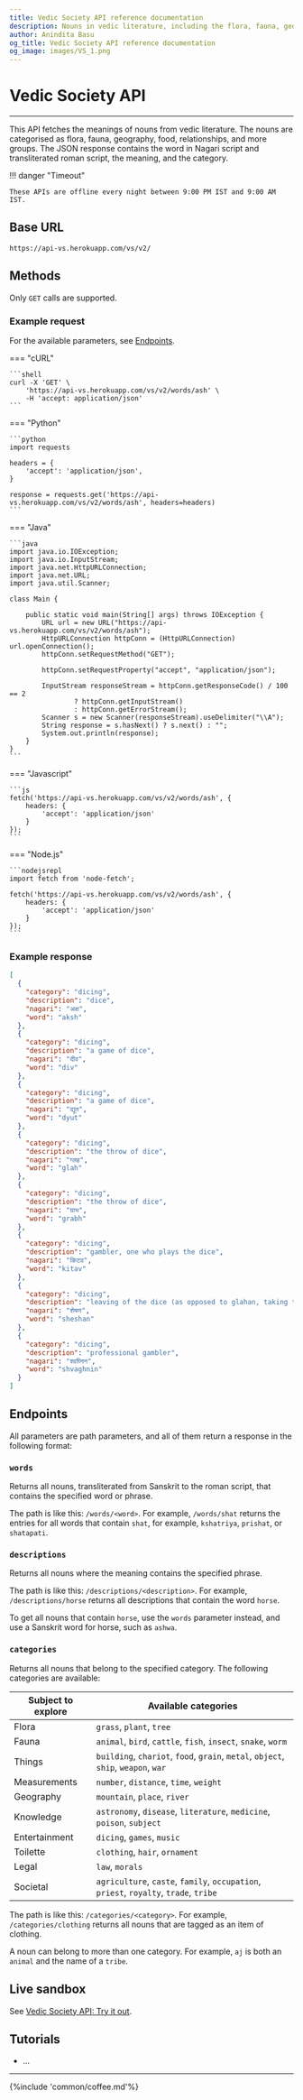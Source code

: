 ```yaml
---
title: Vedic Society API reference documentation
description: Nouns in vedic literature, including the flora, fauna, geography, food, relationships, and objects.
author: Anindita Basu
og_title: Vedic Society API reference documentation
og_image: images/VS_1.png
---
```


# Vedic Society API

<hr/>

This API fetches the meanings of nouns from vedic literature.  The nouns are categorised as flora, fauna, geography, food, relationships, and more groups. The JSON response contains the word in Nagari script and transliterated roman script, the meaning, and the category.

!!! danger "Timeout"

    These APIs are offline every night between 9:00 PM IST and 9:00 AM IST.

## Base URL

`https://api-vs.herokuapp.com/vs/v2/`

## Methods

Only `GET` calls are supported.

### Example request

For the available parameters, see [Endpoints](#endpoints).
<!--Examples generated through https://curlconverter.com/-->

=== "cURL"

    ```shell
	curl -X 'GET' \
  		'https://api-vs.herokuapp.com/vs/v2/words/ash' \
  		-H 'accept: application/json'
	```

=== "Python"

    ```python
	import requests

	headers = {
	    'accept': 'application/json',
	}

	response = requests.get('https://api-vs.herokuapp.com/vs/v2/words/ash', headers=headers)
	```

=== "Java"

    ```java
	import java.io.IOException;
	import java.io.InputStream;
	import java.net.HttpURLConnection;
	import java.net.URL;
	import java.util.Scanner;

	class Main {

		public static void main(String[] args) throws IOException {
			URL url = new URL("https://api-vs.herokuapp.com/vs/v2/words/ash");
			HttpURLConnection httpConn = (HttpURLConnection) url.openConnection();
			httpConn.setRequestMethod("GET");
	
			httpConn.setRequestProperty("accept", "application/json");
	
			InputStream responseStream = httpConn.getResponseCode() / 100 == 2
					? httpConn.getInputStream()
					: httpConn.getErrorStream();
			Scanner s = new Scanner(responseStream).useDelimiter("\\A");
			String response = s.hasNext() ? s.next() : "";
			System.out.println(response);
		}
	}
    ```

=== "Javascript"

    ```js
	fetch('https://api-vs.herokuapp.com/vs/v2/words/ash', {
	    headers: {
	        'accept': 'application/json'
	    }
	});
	```

=== "Node.js"

    ```nodejsrepl
	import fetch from 'node-fetch';

	fetch('https://api-vs.herokuapp.com/vs/v2/words/ash', {
	    headers: {
	        'accept': 'application/json'
	    }
	});
	```

### Example response

```json
[
  {
    "category": "dicing",
    "description": "dice",
    "nagari": "अक्ष",
    "word": "aksh"
  },
  {
    "category": "dicing",
    "description": "a game of dice",
    "nagari": "दीव",
    "word": "div"
  },
  {
    "category": "dicing",
    "description": "a game of dice",
    "nagari": "द्यूत",
    "word": "dyut"
  },
  {
    "category": "dicing",
    "description": "the throw of dice",
    "nagari": "ग्लह",
    "word": "glah"
  },
  {
    "category": "dicing",
    "description": "the throw of dice",
    "nagari": "ग्राभ",
    "word": "grabh"
  },
  {
    "category": "dicing",
    "description": "gambler, one who plays the dice",
    "nagari": "किटव",
    "word": "kitav"
  },
  {
    "category": "dicing",
    "description": "leaving of the dice (as opposed to glahan, taking them up for the throw)",
    "nagari": "शेषण",
    "word": "sheshan"
  },
  {
    "category": "dicing",
    "description": "professional gambler",
    "nagari": "श्वघ्निन",
    "word": "shvaghnin"
  }
]
```

## Endpoints

All parameters are path parameters, and all of them return a response in the following format:

### `words`

Returns all nouns, transliterated from Sanskrit to the roman script, that contains the specified word or phrase.
      
The path is like this: `/words/<word>`. For example, `/words/shat` returns the entries for all words that contain `shat`, for example, `kshatriya`, `prishat`, or `shatapati`.

### `descriptions`

Returns all nouns where the meaning contains the specified phrase.

The path is like this: `/descriptions/<description>`. For example, `/descriptions/horse` returns all descriptions that contain the word `horse`.

To get all nouns that contain `horse`, use the `words` parameter instead, and use a Sanskrit word for horse, such as `ashwa`.

### `categories`

Returns all nouns that belong to the specified category. The following categories are available:

|  Subject to explore | Available categories |
| --- | --- |
| Flora | `grass`, `plant`, `tree` | 
| Fauna | `animal`, `bird`, `cattle`, `fish`, `insect`, `snake`, `worm` | 
| Things | `building`, `chariot`, `food`, `grain`, `metal`, `object`, `ship`, `weapon`, `war` | 
| Measurements | `number`, `distance`, `time`, `weight` | 
| Geography | `mountain`, `place`, `river` | 
| Knowledge | `astronomy`, `disease`, `literature`, `medicine`, `poison`, `subject` | 
| Entertainment | `dicing`, `games`, `music` | 
| Toilette | `clothing`, `hair`, `ornament` | 
| Legal | `law`, `morals` | 
| Societal | `agriculture`, `caste`, `family`, `occupation`, `priest`, `royalty`, `trade`, `tribe` | 

The path is like this: `/categories/<category>`. For example, `/categories/clothing` returns all nouns that are tagged as an item of clothing.

A noun can belong to more than one category. For example, `aj` is both an `animal` and the name of a `tribe`.

## Live sandbox

See [Vedic Society API: Try it out](https://aninditabasu.github.io/indica/openapi_vs.html).

## Tutorials

-  ...

<hr/>

{%include 'common/coffee.md'%}


